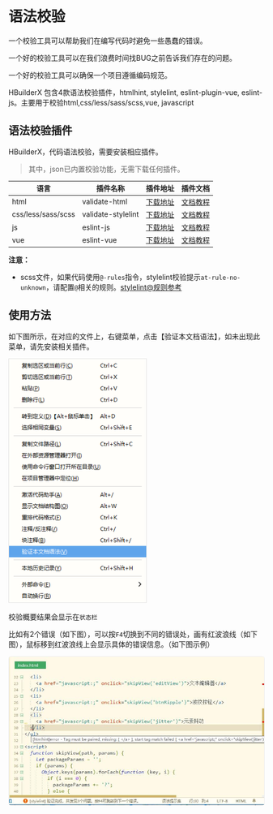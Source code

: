 # 语法校验

<!--
keyword:syntax,语法检查
-->

一个校验工具可以帮助我们在编写代码时避免一些愚蠢的错误。

一个好的校验工具可以在我们浪费时间找BUG之前告诉我们存在的问题。

一个好的校验工具可以确保一个项目遵循编码规范。

HBuilderX 包含4款语法校验插件，htmlhint, stylelint, eslint-plugin-vue, eslint-js。主要用于校验html,css/less/sass/scss,vue, javascript


## 语法校验插件

HBuilderX，代码语法校验，需要安装相应插件。

> 其中，json已内置校验功能，无需下载任何插件。

|语言			|插件名称			|插件地址																|插件文档											|
|--				|--					|--																		|--													|
|html			|validate-html		|[下载地址](https://ext.dcloud.net.cn/plugin?name=validate-html)		|[文档教程](/Tutorial/extension/validate-html)		|
|css/less/sass/scss	|validate-stylelint	| [下载地址](https://ext.dcloud.net.cn/plugin?name=validate-stylelint)	|[文档教程](/Tutorial/extension/validate-stylelint)	|
|js				|eslint-js			|[下载地址](https://ext.dcloud.net.cn/plugin?name=eslint-js)			|[文档教程](/Tutorial/extension/eslint-js)			|
|vue			|eslint-vue			|[下载地址](https://ext.dcloud.net.cn/plugin?name=eslint-vue)			|[文档教程](/Tutorial/extension/eslint-vue)			|

**注意：**
- scss文件，如果代码使用`@-rules`指令，stylelint校验提示`at-rule-no-unknown`，请配置`@`相关的规则。[stylelint@规则参考](http://stylelint.cn/user-guide/rules/#at-rule)

## 使用方法

如下图所示，在对应的文件上，右键菜单，点击【验证本文档语法】，如未出现此菜单，请先安装相关插件。

<img src="/static/snapshots/tutorial/syntaxcheck.png" style="zoom:90%;" />

校验概要结果会显示在`状态栏`

比如有2个错误（如下图），可以按`F4`切换到不同的错误处，画有红波浪线（如下图），鼠标移到红波浪线上会显示具体的错误信息。（如下图示例）

<img src="/static/snapshots/started_tutorial/plugins-syntax-check-01.png" style="zoom: 90%;border:1px solid #eee;border-radius: 5px;" />
